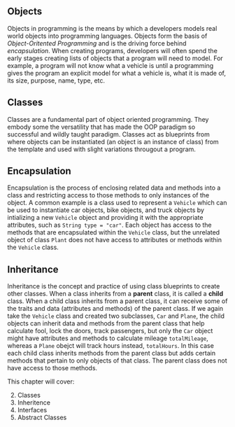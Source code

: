## Objects

Objects in programming is the means by which a developers models real world objects into programming languages. Objects form the basis of *Object-Oritented Programming* and is the driving force behind *encapsulation*. When creating programs, developers will often spend the early stages creating lists of objects that a program will need to model. For example, a program will not know what a vehicle is until a programming gives the program an explicit model for what a vehicle is, what it is made of, its size, purpose, name, type, etc. 

## Classes 

Classes are a fundamental part of object oriented programming. They embody some the versatility that has made the OOP paradigm so successful and wildly taught paradigm. Classes act as blueprints from where objects can be instantiated (an object is an instance of class) from the template and used with slight variations througout a program. 

## Encapsulation

Encapsulation is the process of enclosing related data and methods into a class and restricting access to those methods to only instances of the object. A common example is a class used to represent a  `Vehicle` which can be used to instantiate car objects, bike objects, and truck objects by intializing a new `Vehicle` object and providing it with the appropriate attributes, such as `String type = "car"`. Each object has access to the methods that are encapsulated within the `Vehicle` class, but the unrelated object of class `Plant` does not have access to attributes or methods within the `Vehicle` class. 

## Inheritance

Inheritance is the concept and practice of using class blueprints to create other classes. When a class inherits from a **parent** class, it is called a **child** class. When a child class inherits from a parent class, it can receive some of the traits and data (attributes and methods) of the parent class. If we again take the `Vehicle` class and created two subclasses, `Car` and `Plane`, the child objects can inherit data and methods from the parent class that help calculate fool, lock the doors, track passengers, but only the `Car` object might have attributes and methods to calculate mileage `totalMileage`, whereas a `Plane` obejct will track hours instead, `totalHours`. In this case each child class inherits methods from the parent class but adds certain methods that pertain to only objects of that class. The parent class does not have access to those methods.

This chapter will cover: 

2. Classes
2. Inheritence
3. Interfaces
4. Abstract Classes

